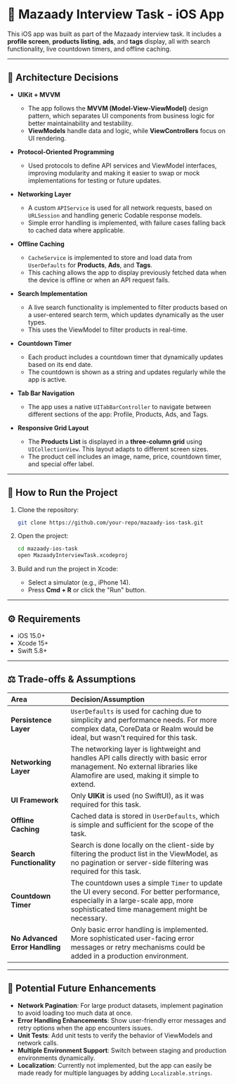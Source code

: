 # 📱 Mazaady Interview Task - iOS App

This iOS app was built as part of the Mazaady interview task. It includes a **profile screen**, **products listing**, **ads**, and **tags** display, all with search functionality, live countdown timers, and offline caching.

---

## 📐 Architecture Decisions

- **UIKit + MVVM**  
  - The app follows the **MVVM (Model-View-ViewModel)** design pattern, which separates UI components from business logic for better maintainability and testability.
  - **ViewModels** handle data and logic, while **ViewControllers** focus on UI rendering.

- **Protocol-Oriented Programming**  
  - Used protocols to define API services and ViewModel interfaces, improving modularity and making it easier to swap or mock implementations for testing or future updates.

- **Networking Layer**  
  - A custom `APIService` is used for all network requests, based on `URLSession` and handling generic Codable response models.
  - Simple error handling is implemented, with failure cases falling back to cached data where applicable.

- **Offline Caching**  
  - `CacheService` is implemented to store and load data from `UserDefaults` for **Products**, **Ads**, and **Tags**.
  - This caching allows the app to display previously fetched data when the device is offline or when an API request fails.

- **Search Implementation**  
  - A live search functionality is implemented to filter products based on a user-entered search term, which updates dynamically as the user types.
  - This uses the ViewModel to filter products in real-time.

- **Countdown Timer**  
  - Each product includes a countdown timer that dynamically updates based on its end date.
  - The countdown is shown as a string and updates regularly while the app is active.

- **Tab Bar Navigation**  
  - The app uses a native `UITabBarController` to navigate between different sections of the app: Profile, Products, Ads, and Tags.

- **Responsive Grid Layout**  
  - The **Products List** is displayed in a **three-column grid** using `UICollectionView`. This layout adapts to different screen sizes.
  - The product cell includes an image, name, price, countdown timer, and special offer label.

---

## 🚀 How to Run the Project

1. Clone the repository:
    ```bash
    git clone https://github.com/your-repo/mazaady-ios-task.git
    ```

2. Open the project:
    ```bash
    cd mazaady-ios-task
    open MazaadyInterviewTask.xcodeproj
    ```

3. Build and run the project in Xcode:
   - Select a simulator (e.g., iPhone 14).
   - Press **Cmd + R** or click the "Run" button.

---

## ⚙️ Requirements

- iOS 15.0+
- Xcode 15+
- Swift 5.8+

---

## ⚖️ Trade-offs & Assumptions

| Area | Decision/Assumption |
|:-|:-|
| **Persistence Layer** | `UserDefaults` is used for caching due to simplicity and performance needs. For more complex data, CoreData or Realm would be ideal, but wasn't required for this task. |
| **Networking Layer** | The networking layer is lightweight and handles API calls directly with basic error management. No external libraries like Alamofire are used, making it simple to extend. |
| **UI Framework** | Only **UIKit** is used (no SwiftUI), as it was required for this task. |
| **Offline Caching** | Cached data is stored in `UserDefaults`, which is simple and sufficient for the scope of the task. |
| **Search Functionality** | Search is done locally on the client-side by filtering the product list in the ViewModel, as no pagination or server-side filtering was required for this task. |
| **Countdown Timer** | The countdown uses a simple `Timer` to update the UI every second. For better performance, especially in a large-scale app, more sophisticated time management might be necessary. |
| **No Advanced Error Handling** | Only basic error handling is implemented. More sophisticated user-facing error messages or retry mechanisms could be added in a production environment. |

---

## 🧩 Potential Future Enhancements

- **Network Pagination**: For large product datasets, implement pagination to avoid loading too much data at once.
- **Error Handling Enhancements**: Show user-friendly error messages and retry options when the app encounters issues.
- **Unit Tests**: Add unit tests to verify the behavior of ViewModels and network calls.
- **Multiple Environment Support**: Switch between staging and production environments dynamically.
- **Localization**: Currently not implemented, but the app can easily be made ready for multiple languages by adding `Localizable.strings`.

